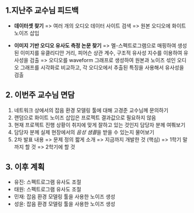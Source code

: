 ## 1.지난주 교수님 피드백

- **데이터셋 찾기**
  => 여러 개의 오디오 데이터 사이트 검색
  => 원본 오디오에 화이트 노이즈 삽입

- **이미지 기반 오디오 유사도 측정 논문 찾기**
  => 멜-스펙트로그램으로 매핑하여 생성된 이미지를 유클리디안 거리, 피어슨 상관 계수, 구조적 유사성 지수를 이용하여 유사성을 검출
  => 오디오를 waveform 그래프로 생성하여 원본과 노이즈 섞인 오디오 그래프를 시각화로 비교하고, 각 오디오에서 추출된 특징을 사용해서 유사성을 검출

## 2. 이번주 교수님 면담

1. 네트워크 상에서의 잡음 환경 모델링 툴에 대해 고경준 교수님께 문의하기
2. 랜덤으로 화이트 노이즈 삽입은 프로젝트 결과값으로 필요하지 않음
3. 현재 프로젝트 진행 상황이 취지에 맞게 잘하고 있는 것인지 담당자 분께 여쭤보기
4. 담당자 분께 실제 현장에서의 *음성 샘플*을 받을 수 있는지 물어보기
5. 2차 발표 내용
   => 문제 정의 짧게 소개
   => 지금까지 개발한 것 (핵심)
   => 1학기 말까지 할 것
   => 2학기에 할 것

## 3. 이후 계획

- 유진: 스펙트로그램 유사도 조절
- 태원: 스펙트로그램 유사도 조절
- 민재: 잡음 환경 모델링 툴을 사용한 노이즈 생성
- 성윤: 잡음 환경 모델링 툴을 사용한 노이즈 생성
